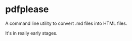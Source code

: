 pdfplease
=========

A command line utility to convert .md files into HTML files.

It's in really early stages.